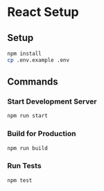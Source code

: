 # React Setup

## Setup
```sh
npm install
cp .env.example .env
```

## Commands
### Start Development Server
```sh
npm run start
```

### Build for Production
```sh
npm run build
```

### Run Tests
```sh
npm test
```

